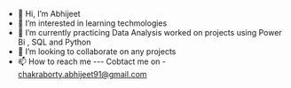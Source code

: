 - 👋 Hi, I’m Abhijeet
- 👀 I’m interested in learning techmologies 
- 🌱 I’m currently practicing Data Analysis worked on projects using Power Bi , SQL and Python
- 💞️ I’m looking to collaborate on any projects 
- 📫 How to reach me --- Cobtact me on - chakraborty.abhijeet91@gmail.com

<!---
Abhijeet2491/Abhijeet2491 is a ✨ special ✨ repository because its `README.md` (this file) appears on your GitHub profile.
You can click the Preview link to take a look at your changes.
--->
